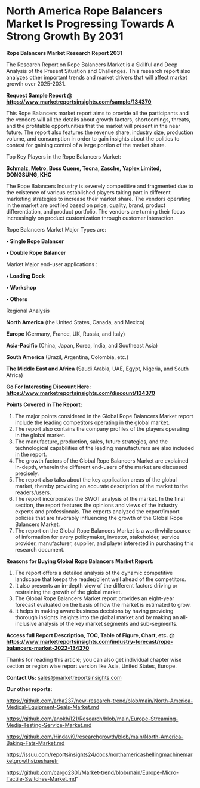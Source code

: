 # North America Rope Balancers Market Is Progressing Towards A Strong Growth By 2031

<strong>Rope Balancers Market Research Report 2031</strong>

The Research Report on Rope Balancers Market is a Skillful and Deep Analysis of the Present Situation and Challenges. This research report also analyzes other important trends and market drivers that will affect market growth over 2025-2031.

<strong>Request Sample Report @ <a href=https://www.marketreportsinsights.com/sample/134370>https://www.marketreportsinsights.com/sample/134370</a></strong>

This Rope Balancers market report aims to provide all the participants and the vendors will all the details about growth factors, shortcomings, threats, and the profitable opportunities that the market will present in the near future. The report also features the revenue share, industry size, production volume, and consumption in order to gain insights about the politics to contest for gaining control of a large portion of the market share.

Top Key Players in the Rope Balancers Market:

<strong>Schmalz, Metro, Boss Quene, Tecna, Zasche, Yaplex Limited, DONGSUNG, KHC</strong>

The Rope Balancers Industry is severely competitive and fragmented due to the existence of various established players taking part in different marketing strategies to increase their market share. The vendors operating in the market are profiled based on price, quality, brand, product differentiation, and product portfolio. The vendors are turning their focus increasingly on product customization through customer interaction.

Rope Balancers Market Major Types are:

<strong>• Single Rope Balancer

• Double Rope Balancer</strong>

Market Major end-user applications :

<strong>• Loading Dock

• Workshop

• Others</strong>

Regional Analysis

</u><strong><b>North America</b></strong> (the United States, Canada, and Mexico)

<strong><b>Europe </b></strong>(Germany, France, UK, Russia, and Italy)

<strong><b>Asia-Pacific</b></strong> (China, Japan, Korea, India, and Southeast Asia)

<strong><b>South America</b></strong> (Brazil, Argentina, Colombia, etc.)

<strong><b>The Middle East and Africa</b></strong> (Saudi Arabia, UAE, Egypt, Nigeria, and South Africa)

<strong>Go For Interesting Discount Here: <a href=https://www.marketreportsinsights.com/discount/134370>https://www.marketreportsinsights.com/discount/134370</a></strong>

<strong>Points Covered in The Report:</strong>
<ol>
  <li>The major points considered in the Global Rope Balancers Market report include the leading competitors operating in the global market.</li>
  <li>The report also contains the company profiles of the players operating in the global market.</li>
  <li>The manufacture, production, sales, future strategies, and the technological capabilities of the leading manufacturers are also included in the report.</li>
  <li>The growth factors of the Global Rope Balancers Market are explained in-depth, wherein the different end-users of the market are discussed precisely.</li>
  <li>The report also talks about the key application areas of the global market, thereby providing an accurate description of the market to the readers/users.</li>
  <li>The report incorporates the SWOT analysis of the market. In the final section, the report features the opinions and views of the industry experts and professionals. The experts analyzed the export/import policies that are favorably influencing the growth of the Global Rope Balancers Market.</li>
  <li>The report on the Global Rope Balancers Market is a worthwhile source of information for every policymaker, investor, stakeholder, service provider, manufacturer, supplier, and player interested in purchasing this research document.</li>
</ol>
<strong>Reasons for Buying Global Rope Balancers Market Report:</strong>

<ol>
  <li>The report offers a detailed analysis of the dynamic competitive landscape that keeps the reader/client well ahead of the competitors.</li>
  <li>It also presents an in-depth view of the different factors driving or restraining the growth of the global market.</li>
  <li>The Global Rope Balancers Market report provides an eight-year forecast evaluated on the basis of how the market is estimated to grow.</li>
  <li>It helps in making aware business decisions by having providing thorough insights insights into the global market and by making an all-inclusive analysis of the key market segments and sub-segments.</li>
</ol>
<strong>Access full Report Description, TOC, Table of Figure, Chart, etc. @ <a href=https://www.marketreportsinsights.com/industry-forecast/rope-balancers-market-2022-134370>https://www.marketreportsinsights.com/industry-forecast/rope-balancers-market-2022-134370</a></strong>


Thanks for reading this article; you can also get individual chapter wise section or region wise report version like Asia, United States, Europe.

<strong>Contact Us:</strong>
sales@marketreportsinsights.com

<strong>Our other reports:</strong>

<a href=https://github.com/arha237/new-research-trend/blob/main/North-America-Medical-Equipment-Seals-Market.md>https://github.com/arha237/new-research-trend/blob/main/North-America-Medical-Equipment-Seals-Market.md</a>

<a href=https://github.com/anokhi121/Research/blob/main/Europe-Streaming-Media-Testing-Service-Market.md>https://github.com/anokhi121/Research/blob/main/Europe-Streaming-Media-Testing-Service-Market.md</a>

<a href=https://github.com/Hindavi9/researchgrowth/blob/main/North-America-Baking-Fats-Market.md>https://github.com/Hindavi9/researchgrowth/blob/main/North-America-Baking-Fats-Market.md</a>

<a href=https://issuu.com/reportsinsights24/docs/northamericashellingmachinemarketgrowthsizesharetr>https://issuu.com/reportsinsights24/docs/northamericashellingmachinemarketgrowthsizesharetr</a>

<a href=https://github.com/cargo2301/Market-trend/blob/main/Europe-Micro-Tactile-Switches-Market.md>https://github.com/cargo2301/Market-trend/blob/main/Europe-Micro-Tactile-Switches-Market.md</a>"
